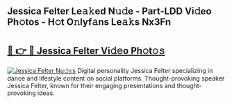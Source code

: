 ## Jessica Felter Le𝚊𝚔ed N𝚞𝚍e - Part-LDD Vi𝚍eo Ph𝚘tos - H𝚘t O𝚗lyf𝚊ns Le𝚊𝚔s Nx3Fn

# <h2><a href="http://hf8wbr.feru.top/?c=Jessica+Felter">🔗 👉 🔴 Jessica Felter Vi𝚍𝚎o Ph𝚘t𝚘𝚜</a></h2>

[![Jessica Felter Nu𝚍𝚎s](https://i.imgur.com/0TWrTi3.gif)](http://hf8wbr.feru.top/?c=Jessica+Felter)
Digital personality Jessica Felter specializing in dance and lifestyle content on social platforms. Thought-provoking speaker Jessica Felter, known for their engaging presentations and thought-provoking ideas. 
